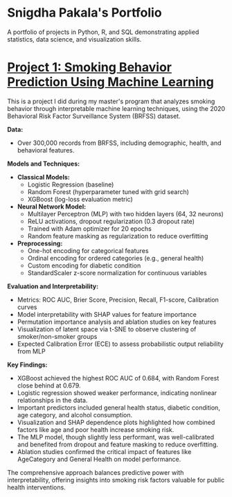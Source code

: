 # Snigdha Pakala's Portfolio
A portfolio of projects in Python, R, and SQL demonstrating applied statistics, data science, and visualization skills.

# [Project 1: Smoking Behavior Prediction Using Machine Learning](https://snigdhapakala.github.io/Smoking-Behavior-ML/)

This is a project I did during my master's program that analyzes smoking behavior through interpretable machine learning techniques, using the 2020 Behavioral Risk Factor Surveillance System (BRFSS) dataset.

**Data:**  
- Over 300,000 records from BRFSS, including demographic, health, and behavioral features.

**Models and Techniques:**  
- **Classical Models:**
  - Logistic Regression (baseline)
  - Random Forest (hyperparameter tuned with grid search)
  - XGBoost (log-loss evaluation metric)
- **Neural Network Model:**
  - Multilayer Perceptron (MLP) with two hidden layers (64, 32 neurons)
  - ReLU activations, dropout regularization (0.3 dropout rate)
  - Trained with Adam optimizer for 20 epochs
  - Random feature masking as regularization to reduce overfitting
- **Preprocessing:**  
  - One-hot encoding for categorical features  
  - Ordinal encoding for ordered categories (e.g., general health)  
  - Custom encoding for diabetic condition  
  - StandardScaler z-score normalization for continuous variables 

**Evaluation and Interpretability:**  
- Metrics: ROC AUC, Brier Score, Precision, Recall, F1-score, Calibration curves  
- Model interpretability with SHAP values for feature importance  
- Permutation importance analysis and ablation studies on key features  
- Visualization of latent space via t-SNE to observe clustering of smoker/non-smoker groups  
- Expected Calibration Error (ECE) to assess probabilistic output reliability from MLP  

**Key Findings:**  
- XGBoost achieved the highest ROC AUC of 0.684, with Random Forest close behind at 0.679.  
- Logistic regression showed weaker performance, indicating nonlinear relationships in the data.  
- Important predictors included general health status, diabetic condition, age category, and alcohol consumption.  
- Visualization and SHAP dependence plots highlighted how combined factors like age and poor health increase smoking risk.  
- The MLP model, though slightly less performant, was well-calibrated and benefited from dropout and feature masking to reduce overfitting.  
- Ablation studies confirmed the critical impact of features like AgeCategory and General Health on model performance.

The comprehensive approach balances predictive power with interpretability, offering insights into smoking risk factors valuable for public health interventions.
